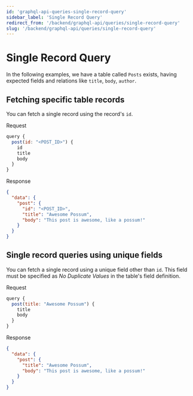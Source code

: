 ```yaml
---
id: 'graphql-api-queries-single-record-query'
sidebar_label: 'Single Record Query'
redirect_from: '/backend/graphql-api/queries/single-record-query'
slug: '/backend/graphql-api/queries/single-record-query'
---
```


# Single Record Query

In the following examples, we have a table called `Posts` exists, having expected fields and relations like `title`, `body`, `author`.

## Fetching specific table records

You can fetch a single record using the record's `id`.

<div class="code-sample">
<div>
<label>Request</label>

```javascript
query {
  post(id: "<POST_ID>") {
    id
    title
    body
  }
}
```

</div>
<div>
<label>Response</label>

```json
{
  "data": {
    "post": {
      "id": "<POST_ID>",
      "title": "Awesome Possum",
      "body": "This post is awesome, like a possum!"
    }
  }
}
```

</div>
</div>

## Single record queries using unique fields

You can fetch a single record using a unique field other than `id`. This field must be specified as _No Duplicate Values_ in the table's field definition.

<div class="code-sample">
<div>
<label>Request</label>

```javascript
query {
  post(title: "Awesome Possum") {
    title
    body
  }
}
```

</div>
<div>
<label>Response</label>

```json
{
  "data": {
    "post": {
      "title": "Awesome Possum",
      "body": "This post is awesome, like a possum!"
    }
  }
}
```

</div>
</div>
